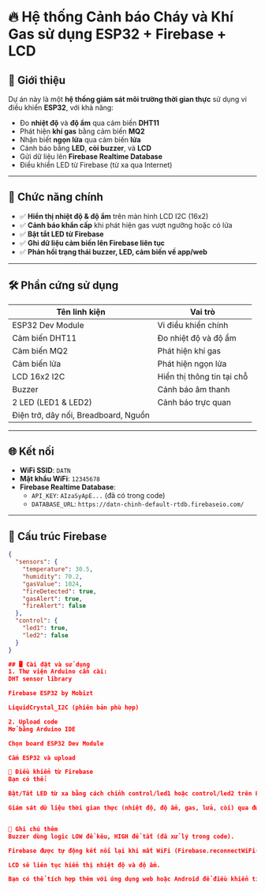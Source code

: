 # 🔥 Hệ thống Cảnh báo Cháy và Khí Gas sử dụng ESP32 + Firebase + LCD

## 📌 Giới thiệu

Dự án này là một **hệ thống giám sát môi trường thời gian thực** sử dụng vi điều khiển **ESP32**, với khả năng:

- Đo **nhiệt độ** và **độ ẩm** qua cảm biến **DHT11**  
- Phát hiện **khí gas** bằng cảm biến **MQ2**
- Nhận biết **ngọn lửa** qua cảm biến **lửa**
- Cảnh báo bằng **LED**, **còi buzzer**, và **LCD**
- Gửi dữ liệu lên **Firebase Realtime Database**
- Điều khiển LED từ Firebase (từ xa qua Internet)

---

## 🧠 Chức năng chính

- ✅ **Hiển thị nhiệt độ & độ ẩm** trên màn hình LCD I2C (16x2)
- ✅ **Cảnh báo khẩn cấp** khi phát hiện gas vượt ngưỡng hoặc có lửa
- ✅ **Bật tắt LED từ Firebase**
- ✅ **Ghi dữ liệu cảm biến lên Firebase liên tục**
- ✅ **Phản hồi trạng thái buzzer, LED, cảm biến về app/web**

---

## 🛠️ Phần cứng sử dụng

| Tên linh kiện         | Vai trò                        |
|------------------------|--------------------------------|
| ESP32 Dev Module       | Vi điều khiển chính             |
| Cảm biến DHT11         | Đo nhiệt độ và độ ẩm           |
| Cảm biến MQ2           | Phát hiện khí gas              |
| Cảm biến lửa           | Phát hiện ngọn lửa             |
| LCD 16x2 I2C           | Hiển thị thông tin tại chỗ     |
| Buzzer                 | Cảnh báo âm thanh              |
| 2 LED (LED1 & LED2)    | Cảnh báo trực quan             |
| Điện trở, dây nối, Breadboard, Nguồn |

---

## 🌐 Kết nối

- **WiFi SSID**: `DATN`  
- **Mật khẩu WiFi**: `12345678`
- **Firebase Realtime Database**:
  - `API_KEY`: `AIzaSyApE...` (đã có trong code)
  - `DATABASE_URL`: `https://datn-chinh-default-rtdb.firebaseio.com/`

---

## 🧩 Cấu trúc Firebase

```json
{
  "sensors": {
    "temperature": 30.5,
    "humidity": 70.2,
    "gasValue": 1024,
    "fireDetected": true,
    "gasAlert": true,
    "fireAlert": false
  },
  "control": {
    "led1": true,
    "led2": false
  }
}

## 🖥️ Cài đặt và sử dụng
1. Thư viện Arduino cần cài:
DHT sensor library

Firebase ESP32 by Mobizt

LiquidCrystal_I2C (phiên bản phù hợp)

2. Upload code
Mở bằng Arduino IDE

Chọn board ESP32 Dev Module

Cắm ESP32 và upload

🔔 Điều khiển từ Firebase
Bạn có thể:

Bật/Tắt LED từ xa bằng cách chỉnh control/led1 hoặc control/led2 trên Firebase Console.

Giám sát dữ liệu thời gian thực (nhiệt độ, độ ẩm, gas, lửa, còi) qua đường dẫn sensors/.


📖 Ghi chú thêm
Buzzer dùng logic LOW để kêu, HIGH để tắt (đã xử lý trong code).

Firebase được tự động kết nối lại khi mất WiFi (Firebase.reconnectWiFi(true)).

LCD sẽ liên tục hiển thị nhiệt độ và độ ẩm.

Bạn có thể tích hợp thêm với ứng dụng web hoặc Android để điều khiển tiện lợi hơn.
